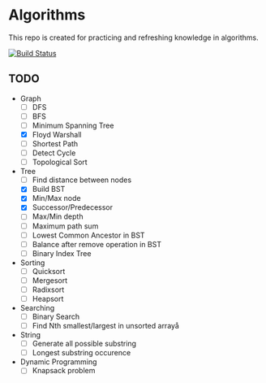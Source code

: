 # Algorithms

This repo is created for practicing and refreshing knowledge in algorithms.

[![Build Status](https://travis-ci.org/onurbaysan/Algorithms.svg?branch=master)](https://travis-ci.org/onurbaysan/Algorithms)

TODO
------
* Graph
	- [ ] DFS
	- [ ] BFS
	- [ ] Minimum Spanning Tree
	- [x] Floyd Warshall
	- [ ] Shortest Path
	- [ ] Detect Cycle
	- [ ] Topological Sort
* Tree
	- [ ] Find distance between nodes
	- [x] Build BST
	- [x] Min/Max node
	- [x] Successor/Predecessor
	- [ ] Max/Min depth
	- [ ] Maximum path sum
	- [ ] Lowest Common Ancestor in BST
	- [ ] Balance after remove operation in BST
	- [ ] Binary Index Tree
* Sorting
	- [ ] Quicksort
	- [ ] Mergesort
	- [ ] Radixsort
	- [ ] Heapsort
* Searching
	- [ ] Binary Search
	- [ ] Find Nth smallest/largest in unsorted arrayå
* String
	- [ ] Generate all possible substring
	- [ ] Longest substring occurence
* Dynamic Programming
 	- [ ] Knapsack problem
